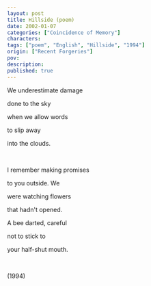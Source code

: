 ```yaml
---
layout: post
title: Hillside (poem)
date: 2002-01-07
categories: ["Coincidence of Memory"]
characters: 
tags: ["poem", "English", "Hillside", "1994"]
origin: ["Recent Forgeries"]
pov: 
description: 
published: true
---
```


We underestimate damage

done to the sky

when we allow words

to slip away

into the clouds.

<br>

I remember making promises

to you outside. We

were watching flowers

that hadn't opened.

A bee darted, careful

not to stick to

your half-shut mouth.

<br>

(1994)
